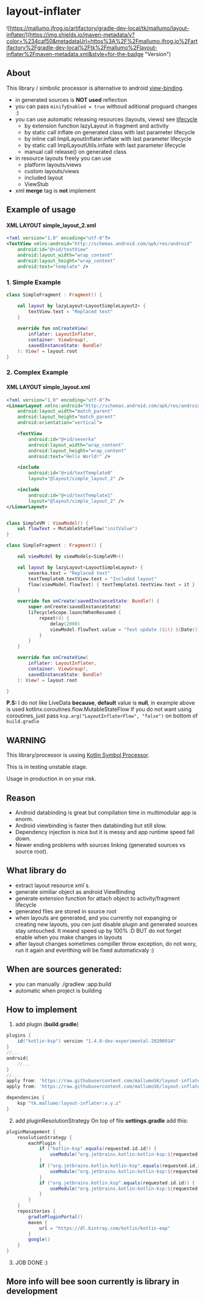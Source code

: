 # layout-inflater

![https://mallumo.jfrog.io/artifactory/gradle-dev-local/tk/mallumo/layout-inflater/](https://img.shields.io/maven-metadata/v?color=%234caf50&metadataUrl=https%3A%2F%2Fmallumo.jfrog.io%2Fartifactory%2Fgradle-dev-local%2Ftk%2Fmallumo%2Flayout-inflater%2Fmaven-metadata.xml&style=for-the-badge "Version")

## About
This library / simbolic processor is alternative to android [view-binding](https://developer.android.com/topic/libraries/view-binding).

* in generated sources is **NOT used** reflection
* you can pass ``minifyEnabled = true`` withoud aditional proguard changes :)
* you can use automatic releasing resources (layouts, views) see  [lifecycle](https://developer.android.com/jetpack/androidx/releases/lifecycle)
  * by extension function lazyLayout in fragment and activity
  * by static call inflate on generated class with last parameter lifecycle
  * by inline call ImplLayoutInflater.inflate with last parameter lifecycle
  * by static call ImplLayoutUtils.inflate with last parameter lifecycle
  * manual call release() on generated class
* in resource layouts freely you can use
  * platform layouts/views
  * custom layouts/views
  * included layout
  * ViewStub
* xml **merge** tag is **not** implement

## Example of usage

#### XML LAYOUT simple_layout_2.xml
```xml
<?xml version="1.0" encoding="utf-8"?>
<TextView xmlns:android="http://schemas.android.com/apk/res/android"
    android:id="@+id/textView"
    android:layout_width="wrap_content"
    android:layout_height="wrap_content"
    android:text="template" />
```

### 1. Simple Example
```kotlin
class SimpleFragment : Fragment() {

    val layout by lazyLayout<LayoutSimpleLayout2> {
        textView.text = "Replaced text"
    }
    
    override fun onCreateView(
        inflater: LayoutInflater,
        container: ViewGroup?,
        savedInstanceState: Bundle?
    ): View? = layout.root
}
```

### 2. Complex Example

#### XML LAYOUT simple_layout.xml
```xml
<?xml version="1.0" encoding="utf-8"?>
<LinearLayout xmlns:android="http://schemas.android.com/apk/res/android"
    android:layout_width="match_parent"
    android:layout_height="match_parent"
    android:orientation="vertical">

    <TextView
        android:id="@+id/veverka"
        android:layout_width="wrap_content"
        android:layout_height="wrap_content"
        android:text="Hello World!" />

    <include
        android:id="@+id/textTemplate0"
        layout="@layout/simple_layout_2" />

    <include
        android:id="@+id/textTemplate1"
        layout="@layout/simple_layout_2" />
</LinearLayout>
```

```kotlin

class SimpleVM : ViewModel() {
    val flowText = MutableStateFlow("initValue")
}

class SimpleFragment : Fragment() {

    val viewModel by viewModels<SimpleVM>()

    val layout by lazyLayout<LayoutSimpleLayout> {
        veverka.text = "Replaced text"
        textTemplate0.textView.text = "Included layout"
        flow(viewModel.flowText) { textTemplate1.textView.text = it }
    }

    override fun onCreate(savedInstanceState: Bundle?) {
        super.onCreate(savedInstanceState)
        lifecycleScope.launchWhenResumed {
            repeat(4) {
                delay(2000)
                viewModel.flowText.value = "Text update ($it) ${Date()}"
            }
        }
    }

    override fun onCreateView(
        inflater: LayoutInflater,
        container: ViewGroup?,
        savedInstanceState: Bundle?
    ): View? = layout.root

}

```

**P.S:** I do not like LiveData **because**, **default** value is **null**,
in example above is used kotlinx.coroutines.flow.MutableStateFlow
If you do not want using coroutines,
just pass ``ksp.arg("LayoutInflaterFlow", "false")`` on bottom of ``build.gradle``


## WARNING
This library/processor is ussing [Kotlin Symbol Processor](https://github.com/android/kotlin/tree/ksp/libraries/tools/kotlin-symbol-processing-api).

This is in testing unstable stage.

Usage in production in on your risk.

## Reason
* Android databinding is great but compilation time in multimodular app is enorm.
* Android viewbinding is faster then databinding but still slow.
* Dependency injection is nice but it is messy and app runtime speed fall down.
* Newer ending problems with sources linking (generated sources vs source root).

## What library do
* extract layout resource xml`s.
* generate similiar object as android ViewBinding
* generate extension function for attach object to activity/fragment lifecycle
* generated files are stored in source root
* when layouts are generated, and you currently not expanging or creating new layouts, you cen just disable plugin and generated sources stay untouched. It meand speed up by 100% :D BUT do not forget enable when you make changes in layouts
* after layout changes sometimes compiller throw exception, do not wory, run it again and everithing will be fixed automaticvaly :)

## When are sources generated:
* you can manually ./gradlew :app:build
* automatic when project is building


## How to implement

1. add plugin (**build.gradle**)
```groovy
plugins {
    id("kotlin-ksp") version "1.4.0-dev-experimental-20200914"
}
//...
android{
    //...
}
//...
apply from: 'https://raw.githubusercontent.com/mallumoSK/layout-inflater/main/ksp-config.gradle'
apply from: 'https://raw.githubusercontent.com/mallumoSK/layout-inflater/main/ksp-layout-inflater.gradle'

dependencies {
    ksp "tk.mallumo:layout-inflater:x.y.z"
}
```

2. add pluginResolutionStrategy On top of file **settings.gradle** add this:
```groovy
pluginManagement {
    resolutionStrategy {
        eachPlugin {
            if ("kotlin-ksp".equals(requested.id.id)) {
                useModule("org.jetbrains.kotlin:kotlin-ksp:${requested.version}")
            }
            if ("org.jetbrains.kotlin.kotlin-ksp".equals(requested.id.id)) {
                useModule("org.jetbrains.kotlin:kotlin-ksp:${requested.version}")
            }
            if ("org.jetbrains.kotlin.ksp".equals(requested.id.id)) {
                useModule("org.jetbrains.kotlin:kotlin-ksp:${requested.version}")
            }
        }
    }
    repositories {
        gradlePluginPortal()
        maven {
            url = "https://dl.bintray.com/kotlin/kotlin-eap"
        }
        google()
    }
}
```

3. JOB DONE :)

## More info will bee soon currently is library in development


